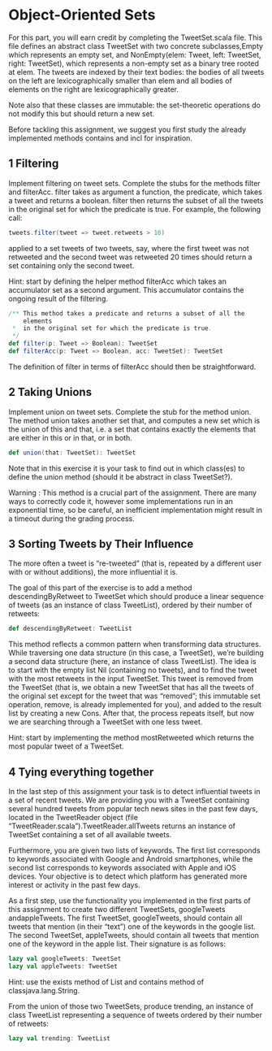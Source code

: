 # Object-Oriented Sets

For this part, you will earn credit by completing the TweetSet.scala file. This file defines an abstract class TweetSet with two concrete subclasses,Empty which represents an empty set, and NonEmpty(elem: Tweet, left: TweetSet, right: TweetSet), which represents a non-empty set as a binary tree rooted at elem. The tweets are indexed by their text bodies: the bodies of all tweets on the left are lexicographically smaller than elem and all bodies of elements on the right are lexicographically greater.

Note also that these classes are immutable: the set-theoretic operations do not modify this but should return a new set.

Before tackling this assignment, we suggest you first study the already implemented methods contains and incl for inspiration.

## 1 Filtering

Implement filtering on tweet sets. Complete the stubs for the methods filter and filterAcc. filter takes as argument a function, the predicate, which takes a tweet and returns a boolean. filter then returns the subset of all the tweets in the original set for which the predicate is true. For example, the following call:

```scala
tweets.filter(tweet => tweet.retweets > 10)
```
applied to a set tweets of two tweets, say, where the first tweet was not retweeted and the second tweet was retweeted 20 times should return a set containing only the second tweet.

Hint: start by defining the helper method filterAcc which takes an accumulator set as a second argument. This accumulator contains the ongoing result of the filtering.

```scala
/** This method takes a predicate and returns a subset of all the 
    elements
 *  in the original set for which the predicate is true.
 */
def filter(p: Tweet => Boolean): TweetSet
def filterAcc(p: Tweet => Boolean, acc: TweetSet): TweetSet
```
The definition of filter in terms of filterAcc should then be straightforward.

## 2 Taking Unions

Implement union on tweet sets. Complete the stub for the method union. The method union takes another set that, and computes a new set which is the union of this and that, i.e. a set that contains exactly the elements that are either in this or in that, or in both.
```scala
def union(that: TweetSet): TweetSet
```

Note that in this exercise it is your task to find out in which class(es) to define the union method (should it be abstract in class TweetSet?).

Warning : This method is a crucial part of the assignment. There are many ways to correctly code it, however some implementations run in an exponential time, so be careful, an inefficient implementation might result in a timeout during the grading process.

## 3 Sorting Tweets by Their Influence

The more often a tweet is “re-tweeted” (that is, repeated by a different user with or without additions), the more influential it is.

The goal of this part of the exercise is to add a method descendingByRetweet to TweetSet which should produce a linear sequence of tweets (as an instance of class TweetList), ordered by their number of retweets:
```scala
def descendingByRetweet: TweetList
```
This method reflects a common pattern when transforming data structures. While traversing one data structure (in this case, a TweetSet), we’re building a second data structure (here, an instance of class TweetList). The idea is to start with the empty list Nil (containing no tweets), and to find the tweet with the most retweets in the input TweetSet. This tweet is removed from the TweetSet (that is, we obtain a new TweetSet that has all the tweets of the original set except for the tweet that was “removed”; this immutable set operation, remove, is already implemented for you), and added to the result list by creating a new Cons. After that, the process repeats itself, but now we are searching through a TweetSet with one less tweet.

Hint: start by implementing the method mostRetweeted which returns the most popular tweet of a TweetSet.

## 4 Tying everything together

In the last step of this assignment your task is to detect influential tweets in a set of recent tweets. We are providing you with a TweetSet containing several hundred tweets from popular tech news sites in the past few days, located in the TweetReader object (file “TweetReader.scala”).TweetReader.allTweets returns an instance of TweetSet containing a set of all available tweets.

Furthermore, you are given two lists of keywords. The first list corresponds to keywords associated with Google and Android smartphones, while the second list corresponds to keywords associated with Apple and iOS devices. Your objective is to detect which platform has generated more interest or activity in the past few days.

As a first step, use the functionality you implemented in the first parts of this assignment to create two different TweetSets, googleTweets andappleTweets. The first TweetSet, googleTweets, should contain all tweets that mention (in their “text”) one of the keywords in the google list. The second TweetSet, appleTweets, should contain all tweets that mention one of the keyword in the apple list. Their signature is as follows:
```scala
lazy val googleTweets: TweetSet
lazy val appleTweets: TweetSet
```
Hint: use the exists method of List and contains method of classjava.lang.String.

From the union of those two TweetSets, produce trending, an instance of class TweetList representing a sequence of tweets ordered by their number of retweets:
```scala
lazy val trending: TweetList
